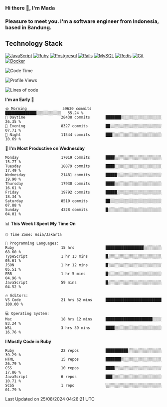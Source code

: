 ### Hi there 👋, I'm Mada
### Pleasure to meet you. I'm a software engineer from Indonesia, based in Bandung.

## Technology Stack

[![JavaScript](https://img.shields.io/badge/-JavaScript-%23F7DF1C?style=flat-square&logo=javascript&logoColor=000000&labelColor=%23F7DF1C&color=%23FFCE5A)](https://www.javascript.com/)
[![Ruby](https://img.shields.io/badge/Ruby-CC342D?style=flat-square&logo=ruby&logoColor=white)](https://www.ruby-lang.org/en/)
[![Postgresql](https://img.shields.io/badge/PostgreSQL-316192?style=flat-square&logo=postgresql&logoColor=ffffff)](https://www.postgresql.org/)
[![Rails](https://img.shields.io/badge/Ruby_on_Rails-CC0000?style=flat-square&logo=ruby-on-rails&logoColor=white)](https://rubyonrails.org/)
[![MySQL](https://img.shields.io/badge/-MySQL-4479A1?style=flat-square&logo=MySQL&logoColor=ffffff)](https://www.mysql.com/)
[![Redis](https://img.shields.io/badge/-Redis-DC382D?style=flat-square&logo=Redis&logoColor=ffffff)](https://redis.io/)
[![Git](https://img.shields.io/badge/-Git-%23F05032?style=flat-square&logo=git&logoColor=%23ffffff)](https://git-scm.com/)
[![Docker](https://img.shields.io/badge/-Docker-2496ED?style=flat-square&logo=docker&logoColor=ffffff)](https://www.docker.com/)
<!--
**madaarya/madaarya** is a ✨ _special_ ✨ repository because its `README.md` (this file) appears on your GitHub profile.

Here are some ideas to get you started:

- 🔭 I’m currently working on ...
- 🌱 I’m currently learning ...
- 👯 I’m looking to collaborate on ...
- 🤔 I’m looking for help with ...
- 💬 Ask me about ...
- 📫 How to reach me: ...
- 😄 Pronouns: ...
- ⚡ Fun fact: ...
-->
<!--START_SECTION:waka-->
![Code Time](http://img.shields.io/badge/Code%20Time-6%2C381%20hrs%204%20mins-blue)

![Profile Views](http://img.shields.io/badge/Profile%20Views-0-blue)

![Lines of code](https://img.shields.io/badge/From%20Hello%20World%20I%27ve%20Written-45.9%20million%20lines%20of%20code-blue)

**I'm an Early 🐤** 

```text
🌞 Morning                59630 commits       ██████████████░░░░░░░░░░░   55.24 % 
🌆 Daytime                28438 commits       ███████░░░░░░░░░░░░░░░░░░   26.35 % 
🌃 Evening                8327 commits        ██░░░░░░░░░░░░░░░░░░░░░░░   07.71 % 
🌙 Night                  11544 commits       ███░░░░░░░░░░░░░░░░░░░░░░   10.69 % 
```
📅 **I'm Most Productive on Wednesday** 

```text
Monday                   17019 commits       ████░░░░░░░░░░░░░░░░░░░░░   15.77 % 
Tuesday                  18879 commits       ████░░░░░░░░░░░░░░░░░░░░░   17.49 % 
Wednesday                21481 commits       █████░░░░░░░░░░░░░░░░░░░░   19.90 % 
Thursday                 17930 commits       ████░░░░░░░░░░░░░░░░░░░░░   16.61 % 
Friday                   19792 commits       █████░░░░░░░░░░░░░░░░░░░░   18.34 % 
Saturday                 8510 commits        ██░░░░░░░░░░░░░░░░░░░░░░░   07.88 % 
Sunday                   4328 commits        █░░░░░░░░░░░░░░░░░░░░░░░░   04.01 % 
```


📊 **This Week I Spent My Time On** 

```text
🕑︎ Time Zone: Asia/Jakarta

💬 Programming Languages: 
Ruby                     15 hrs              █████████████████░░░░░░░░   68.60 % 
TypeScript               1 hr 13 mins        █░░░░░░░░░░░░░░░░░░░░░░░░   05.61 % 
JSON                     1 hr 12 mins        █░░░░░░░░░░░░░░░░░░░░░░░░   05.51 % 
ERB                      1 hr 5 mins         █░░░░░░░░░░░░░░░░░░░░░░░░   04.96 % 
JavaScript               59 mins             █░░░░░░░░░░░░░░░░░░░░░░░░   04.52 % 

🔥 Editors: 
VS Code                  21 hrs 52 mins      █████████████████████████   100.00 % 

💻 Operating System: 
Mac                      18 hrs 12 mins      █████████████████████░░░░   83.24 % 
WSL                      3 hrs 39 mins       ████░░░░░░░░░░░░░░░░░░░░░   16.76 % 
```

**I Mostly Code in Ruby** 

```text
Ruby                     22 repos            ██████████░░░░░░░░░░░░░░░   39.29 % 
HTML                     15 repos            ███████░░░░░░░░░░░░░░░░░░   26.79 % 
CSS                      10 repos            ████░░░░░░░░░░░░░░░░░░░░░   17.86 % 
JavaScript               6 repos             ███░░░░░░░░░░░░░░░░░░░░░░   10.71 % 
SCSS                     1 repo              ░░░░░░░░░░░░░░░░░░░░░░░░░   01.79 % 
```




 Last Updated on 25/08/2024 04:26:21 UTC
<!--END_SECTION:waka-->
